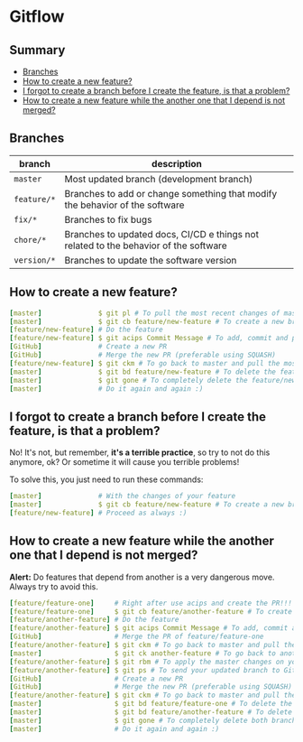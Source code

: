 # Gitflow

## Summary

- [Branches](#branches)
- [How to create a new feature?](#how-to-create-a-new-feature)
- [I forgot to create a branch before I create the feature, is that a problem?](#i-forgot-to-create-a-branch-before-i-create-the-feature-is-that-a-problem)
- [How to create a new feature while the another one that I depend is not merged?](#how-to-create-a-new-feature-while-the-another-one-that-i-depend-is-not-merged)

## Branches

| branch      | description                                                                          |
| ----------- | ------------------------------------------------------------------------------------ |
| `master`    | Most updated branch (development branch)                                             |
| `feature/*` | Branches to add or change something that modify the behavior of the software         |
| `fix/*`     | Branches to fix bugs                                                                 |
| `chore/*`   | Branches to updated docs, CI/CD e things not related to the behavior of the software |
| `version/*` | Branches to update the software version                                              |

## How to create a new feature?

```yml
[master]              $ git pl # To pull the most recent changes of master branch
[master]              $ git cb feature/new-feature # To create a new branch
[feature/new-feature] # Do the feature
[feature/new-feature] $ git acips Commit Message # To add, commit and push the changes
[GitHub]              # Create a new PR
[GitHub]              # Merge the new PR (preferable using SQUASH)
[feature/new-feature] $ git ckm # To go back to master and pull the most recent changes
[master]              $ git bd feature/new-feature # To delete the feature/new-feature branch
[master]              $ git gone # To completely delete the feature/new-feature branch
[master]              # Do it again and again :)
```

## I forgot to create a branch before I create the feature, is that a problem?

No! It's not, but remember, **it's a terrible practice**, so try to not do this anymore, ok? Or sometime it will cause you terrible problems!

To solve this, you just need to run these commands:

```yml
[master]              # With the changes of your feature
[master]              $ git cb feature/new-feature # To create a new branch
[feature/new-feature] # Proceed as always :)
```

## How to create a new feature while the another one that I depend is not merged?

**Alert:** Do features that depend from another is a very dangerous move. Always try to avoid this.

```yml
[feature/feature-one]     # Right after use acips and create the PR!!!
[feature/feature-one]     $ git cb feature/another-feature # To create a new branch
[feature/another-feature] # Do the feature
[feature/another-feature] $ git acips Commit Message # To add, commit and push the changes
[GitHub]                  # Merge the PR of feature/feature-one
[feature/another-feature] $ git ckm # To go back to master and pull the most recent changes
[master]                  $ git ck another-feature # To go back to another-feature
[feature/another-feature] $ git rbm # To apply the master changes on your branch
[feature/another-feature] $ git ps # To send your updated branch to GitHub
[GitHub]                  # Create a new PR
[GitHub]                  # Merge the new PR (preferable using SQUASH)
[feature/another-feature] $ git ckm # To go back to master and pull the most recent changes
[master]                  $ git bd feature/feature-one # To delete the feature/feature-one branch
[master]                  $ git bd feature/another-feature # To delete the feature/another-feature branch
[master]                  $ git gone # To completely delete both branches
[master]                  # Do it again and again :)
```
